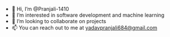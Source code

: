 - 👋 Hi, I’m @Pranjali-1410
- 👀 I’m interested in software development and machine learning
- 💞️ I’m looking to collaborate on projects
- 📫 You can reach out to me at yadavpranjali684@gmail.com
  

<!---
Pranjali-1410/Pranjali-1410 is a ✨ special ✨ repository because its `README.md` (this file) appears on your GitHub profile.
You can click the Preview link to take a look at your changes.
--->
